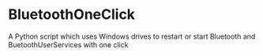 # BluetoothOneClick

A Python script which uses Windows drives to restart or start Bluetooth and BuetoothUserServices with one click 
